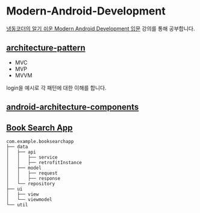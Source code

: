 # Modern-Android-Development

[냉동코더의 알기 쉬운 Modern Android Development 입문](https://www.inflearn.com/course/%EC%95%8C%EA%B8%B0%EC%89%AC%EC%9A%B4-modern-android#) 강의를 통해 공부합니다. 

## [architecture-pattern](https://github.com/HI-JIN2/MAD-Study/tree/main/architecture-pattern-login)
- MVC
- MVP
- MVVM   

login을 예시로 각 패턴에 대한 이해를 합니다.


## [android-architecture-components](https://github.com/HI-JIN2/MAD-Study/tree/main/android-architecture-components-sample)

## [Book Search App](https://github.com/HI-JIN2/MAD-Study/tree/main/book-search-app)

```
com.example.booksearchapp
├── data
│   ├── api
│   │   ├── service
│   │   ├── retrofitInstance
│   ├── model
│   │   ├── request
│   │   ├── response
│   └── repository
├── ui
│   ├── view
│   └── viewmodel
└── util
```
